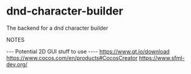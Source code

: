 # dnd-character-builder
The backend for a dnd character builder 

NOTES

--- Potential 2D GUI stuff to use ----
https://www.qt.io/download 
https://www.cocos.com/en/products#CocosCreator
https://www.sfml-dev.org/
